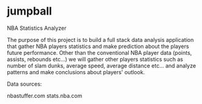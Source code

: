 jumpball
========

NBA Statistics Analyzer

The purpose of this project is to build a full stack data analysis application that gather NBA players statistics and make prediction about the players future performance.  Other than the conventional NBA player data (points, assists, rebounds etc...) we will gather other players statistics such as number of slam dunks, average speed, average distance etc... and analyze patterns and make conclusions about players' outlook.

Data sources:

nbastuffer.com
stats.nba.com

